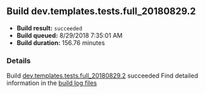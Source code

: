 ## Build dev.templates.tests.full_20180829.2
- **Build result:** `succeeded`
- **Build queued:** 8/29/2018 7:35:01 AM
- **Build duration:** 156.76 minutes
### Details
Build [dev.templates.tests.full_20180829.2](https://winappstudio.visualstudio.com/web/build.aspx?pcguid=a4ef43be-68ce-4195-a619-079b4d9834c2&builduri=vstfs%3a%2f%2f%2fBuild%2fBuild%2f26169) succeeded
Find detailed information in the [build log files](https://uwpctdiags.blob.core.windows.net/buildlogs/dev.templates.tests.full_20180829.2_logs.zip)
